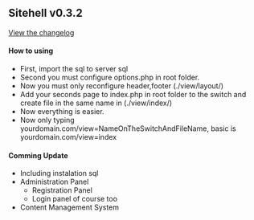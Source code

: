 ## Sitehell v0.3.2 
[View the changelog](https://github.com/roshed/sitehell/releases)
#### How to using
* First, import the sql to server sql
* Second you must configure options.php in root folder.
* Now you must only reconfigure header,footer (./view/layout/)
* Add your seconds page to index.php in root folder to the switch and create file in the same name in (./view/index/)
* Now everything is easier. 
* Now only typing yourdomain.com/view=NameOnTheSwitchAndFileName, basic is yourdomain.com/view=index

#### Comming Update
* Including instalation sql
* Administration Panel
  * Registration Panel
  * Login panel of course too
* Content Management System
